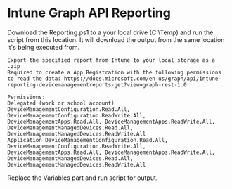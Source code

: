 # Intune Graph API Reporting

Download the Reporting.ps1 to a your local drive (C:\Temp) and run the script from this location. It will download the output from the same location it's being executed from.

    Export the specified report from Intune to your local storage as a .zip
    Required to create a App Registration with the following permissions to read the data: https://docs.microsoft.com/en-us/graph/api/intune-reporting-devicemanagementreports-get?view=graph-rest-1.0
    
    Permissions: 
    Delegated (work or school account)	DeviceManagementConfiguration.Read.All, DeviceManagementConfiguration.ReadWrite.All, DeviceManagementApps.Read.All, DeviceManagementApps.ReadWrite.All, DeviceManagementManagedDevices.Read.All, DeviceManagementManagedDevices.ReadWrite.All
    Application	DeviceManagementConfiguration.Read.All, DeviceManagementConfiguration.ReadWrite.All, DeviceManagementApps.Read.All, DeviceManagementApps.ReadWrite.All, DeviceManagementManagedDevices.Read.All, DeviceManagementManagedDevices.ReadWrite.All

Replace the Variables part and run script for output.
